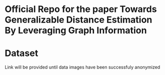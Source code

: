 # Official Repo for the paper Towards Generalizable Distance Estimation By Leveraging Graph Information

# Dataset
Link will be provided until data images have been successfuly anonymized
